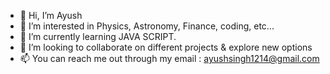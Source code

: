 - 👋 Hi, I’m Ayush
- 👀 I’m interested in Physics, Astronomy, Finance, coding, etc...
- 🌱 I’m currently learning JAVA SCRIPT.
- 💞️ I’m looking to collaborate on different projects & explore new options
- 📫 You can reach me out through my email : ayushsingh1214@gmail.com

